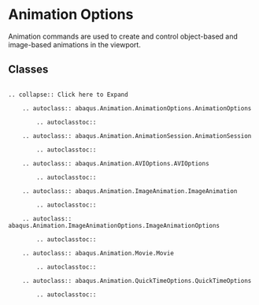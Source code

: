 # Animation Options

Animation commands are used to create and control object-based and image-based animations in the viewport.

## Classes

```{eval-rst}

.. collapse:: Click here to Expand

    .. autoclass:: abaqus.Animation.AnimationOptions.AnimationOptions

        .. autoclasstoc::

    .. autoclass:: abaqus.Animation.AnimationSession.AnimationSession

        .. autoclasstoc::

    .. autoclass:: abaqus.Animation.AVIOptions.AVIOptions

        .. autoclasstoc::

    .. autoclass:: abaqus.Animation.ImageAnimation.ImageAnimation

        .. autoclasstoc::

    .. autoclass:: abaqus.Animation.ImageAnimationOptions.ImageAnimationOptions

        .. autoclasstoc::

    .. autoclass:: abaqus.Animation.Movie.Movie

        .. autoclasstoc::

    .. autoclass:: abaqus.Animation.QuickTimeOptions.QuickTimeOptions

        .. autoclasstoc::
```
